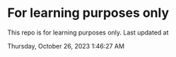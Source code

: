 # For learning purposes only
This repo is for learning purposes only.
Last updated at

Thursday, October 26, 2023 1:46:27 AM

